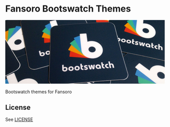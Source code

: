 # Fansoro Bootswatch Themes
![](screenshot.jpg)

Bootswatch themes for Fansoro

## License
See [LICENSE](https://github.com/fansoro/bootswatch/blob/master/LICENSE)
